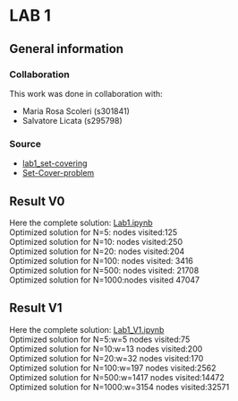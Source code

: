 # LAB 1
## General information 
### Collaboration
This work was done in collaboration with: 
* Maria Rosa Scoleri (s301841)
* Salvatore Licata   (s295798)
### Source 
* [lab1_set-covering](https://github.com/squillero/computational-intelligence/blob/master/2022-23/lab1_set-covering.ipynb)
* [Set-Cover-problem](https://github.com/AndreaRubbi/Set-Cover-problem-solution-Python)

## Result V0
 Here the complete solution: [Lab1.ipynb](https://github.com/jonathan2503/s301514_Computational_intelligence/blob/main/Lab1/lab1.ipynb) \
Optimized solution for N=5:    nodes  visited:125 \
Optimized solution for N=10: nodes visited:250 \
Optimized solution for N=20: nodes visited:204 \
Optimized solution for N=100: nodes visited: 3416 \
Optimized solution for N=500: nodes visited: 21708 \
Optimized solution for N=1000:nodes visited 47047


## Result V1 
 Here the complete solution: [Lab1_V1.ipynb](https://github.com/jonathan2503/s301514_Computational_intelligence/blob/main/Lab1/lab1_V1.ipynb) \
Optimized solution for N=5:w=5       nodes visited:75\
Optimized solution for N=10:w=13     nodes visited:200\
Optimized solution for N=20:w=32     nodes visited:170\
Optimized solution for N=100:w=197   nodes visited:2562\
Optimized solution for N=500:w=1417  nodes visited:14472\
Optimized solution for N=1000:w=3154 nodes visited:32571
